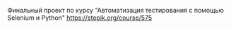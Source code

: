 Финальный проект по курсу "Автоматизация тестирования с помощью Selenium и Python"
https://stepik.org/course/575
